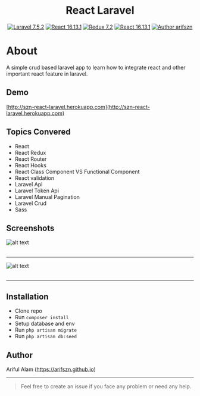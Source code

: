 <p><h1 align="center">React Laravel</h1></p>

<p align="center">
    <a href="https://laravel.com/"><img src="https://img.shields.io/badge/Laravel-7.5.2-orange" alt="Laravel 7.5.2"></a>
    <a href="https://reactjs.org/"><img src="https://img.shields.io/badge/React-16.13.1-blue" alt="React 16.13.1"></a>
    <a href="https://react-redux.js.org/"><img src="https://img.shields.io/static/v1?label=Redux&message=7.2&color=blueviolet" alt="Redux 7.2"></a>
    <a href="https://reacttraining.com/react-router//"><img src="https://img.shields.io/badge/React Router-5.1.2-success" alt="React 16.13.1"></a>
    <a href="https://arifszn.github.io/"><img src="https://img.shields.io/badge/Author-arifszn-critical" alt="Author arifszn"></a>
    
</p>

# About #

A simple crud based laravel app to learn how to integrate react and other important react feature in laravel.

## Demo ##
[http://szn-react-laravel.herokuapp.com](http://szn-react-laravel.herokuapp.com)

## Topics Convered ##
- React
- React Redux
- React Router
- React Hooks
- React Class Component VS Functional Component
- React validation
- Laravel Api
- Laravel Token Api
- Laravel Manual Pagination
- Laravel Crud
- Sass

## Screenshots ##
![alt text](https://raw.githubusercontent.com/arifszn/react-laravel/master/public/assets/images/screenshots/1.png)
<br />
<br />

***

![alt text](https://raw.githubusercontent.com/arifszn/react-laravel/master/public/assets/images/screenshots/2.png)
<br />
<br />

***

## Installation ##
- Clone repo
- Run ```composer install```
- Setup database and env
- Run ```php artisan migrate```
- Run ```php artisan db:seed```

## Author ##
Ariful Alam (https://arifszn.github.io)

***
> Feel free to create an issue if you face any problem or need any help.
